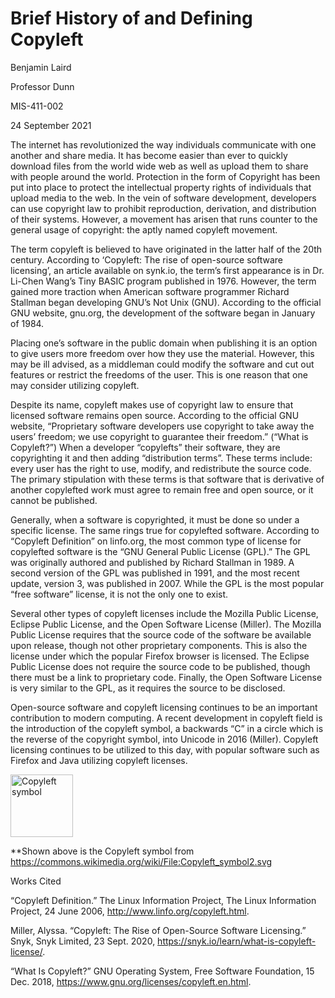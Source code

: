 # Brief History of and Defining Copyleft

Benjamin Laird

Professor Dunn

MIS-411-002

24 September 2021

The internet has revolutionized the way individuals communicate with one another and share media. It has become easier than ever to quickly download files from the world wide web as well as upload them to share with people around the world. Protection in the form of Copyright has been put into place to protect the intellectual property rights of individuals that upload media to the web. In the vein of software development, developers can use copyright law to prohibit reproduction, derivation, and distribution of their systems. However, a movement has arisen that runs counter to the general usage of copyright: the aptly named copyleft movement.
	
The term copyleft is believed to have originated in the latter half of the 20th century. According to ‘Copyleft: The rise of open-source software licensing’, an article available on synk.io, the term’s first appearance is in Dr. Li-Chen Wang’s Tiny BASIC program published in 1976. However, the term gained more traction when American software programmer Richard Stallman began developing GNU’s Not Unix (GNU). According to the official GNU website, gnu.org, the development of the software began in January of 1984.
	
Placing one’s software in the public domain when publishing it is an option to give users more freedom over how they use the material. However, this may be ill advised, as a middleman could modify the software and cut out features or restrict the freedoms of the user. This is one reason that one may consider utilizing copyleft. 
	
Despite its name, copyleft makes use of copyright law to ensure that licensed software remains open source. According to the official GNU website, “Proprietary software developers use copyright to take away the users’ freedom; we use copyright to guarantee their freedom.” (“What is Copyleft?”) When a developer “copylefts” their software, they are copyrighting it and then adding “distribution terms”. These terms include: every user has the right to use, modify, and redistribute the source code. The primary stipulation with these terms is that software that is derivative of another copylefted work must agree to remain free and open source, or it cannot be published.
	
Generally, when a software is copyrighted, it must be done so under a specific license. The same rings true for copylefted software. According to “Copyleft Definition” on linfo.org, the most common type of license for copylefted software is the “GNU General Public License (GPL).” The GPL was originally authored and published by Richard Stallman in 1989. A second version of the GPL was published in 1991, and the most recent update, version 3, was published in 2007. While the GPL is the most popular “free software” license, it is not the only one to exist.
	
Several other types of copyleft licenses include the Mozilla Public License, Eclipse Public License, and the Open Software License (Miller). The Mozilla Public License requires that the source code of the software be available upon release, though not other proprietary components. This is also the license under which the popular Firefox browser is licensed. The Eclipse Public License does not require the source code to be published, though there must be a link to proprietary code. Finally, the Open Software License is very similar to the GPL, as it requires the source to be disclosed.
	
Open-source software and copyleft licensing continues to be an important contribution to modern computing. A recent development in copyleft field is the introduction of the copyleft symbol, a backwards “C” in a circle which is the reverse of the copyright symbol, into Unicode in 2016 (Miller). Copyleft licensing continues to be utilized to this day, with popular software such as Firefox and Java utilizing copyleft licenses.


<img src="https://user-images.githubusercontent.com/89352965/135335145-27f79e94-f75f-47b1-ab63-1b7289c55a7e.png" alt="Copyleft symbol" style="height:100px;width:100px;"/>

**Shown above is the Copyleft symbol from https://commons.wikimedia.org/wiki/File:Copyleft_symbol2.svg




Works Cited

“Copyleft Definition.” The Linux Information Project, The Linux Information Project, 24 June 2006, http://www.linfo.org/copyleft.html. 

Miller, Alyssa. “Copyleft: The Rise of Open-Source Software Licensing.” Snyk, Snyk Limited, 23 Sept. 2020, https://snyk.io/learn/what-is-copyleft-license/. 

“What Is Copyleft?” GNU Operating System, Free Software Foundation, 15 Dec. 2018, https://www.gnu.org/licenses/copyleft.en.html. 
